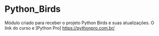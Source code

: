 # Python_Birds
Módulo criado para receber o projeto Python Birds e suas atualizações. 
O link do curso e [Python Pro] https://pythonpro.com.br/

